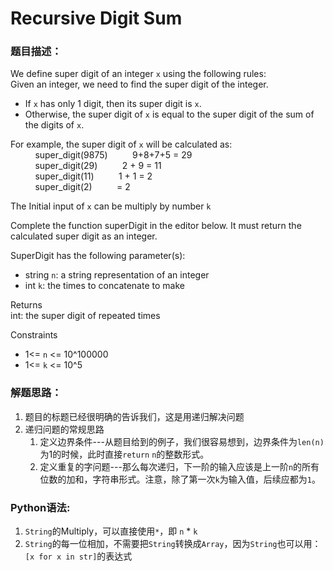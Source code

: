 # Recursive Digit Sum
### 题目描述：
We define super digit of an integer `x` using the following rules:<br/>
Given an integer, we need to find the super digit of the integer.<br/>
- If `x` has only 1 digit, then its super digit is `x`.<br/>
- Otherwise, the super digit of `x` is equal to the super digit of the sum of the digits of `x`.<br/>

For example, the super digit of `x` will be calculated as:<br/>
&nbsp;&nbsp;&nbsp;&nbsp;&nbsp;&nbsp;&nbsp;&nbsp;&nbsp;&nbsp;super_digit(9875)&nbsp;&nbsp;&nbsp;&nbsp;&nbsp;&nbsp;&nbsp;&nbsp;&nbsp;&nbsp;9+8+7+5 = 29<br/>
&nbsp;&nbsp;&nbsp;&nbsp;&nbsp;&nbsp;&nbsp;&nbsp;&nbsp;&nbsp;super_digit(29)&nbsp;&nbsp;&nbsp;&nbsp;&nbsp;&nbsp;&nbsp;&nbsp;&nbsp;&nbsp;2 + 9 = 11<br/>
&nbsp;&nbsp;&nbsp;&nbsp;&nbsp;&nbsp;&nbsp;&nbsp;&nbsp;&nbsp;super_digit(11)&nbsp;&nbsp;&nbsp;&nbsp;&nbsp;&nbsp;&nbsp;&nbsp;&nbsp;&nbsp;1 + 1 = 2<br/>
&nbsp;&nbsp;&nbsp;&nbsp;&nbsp;&nbsp;&nbsp;&nbsp;&nbsp;&nbsp;super_digit(2)&nbsp;&nbsp;&nbsp;&nbsp;&nbsp;&nbsp;&nbsp;&nbsp;&nbsp;&nbsp;= 2<br/>  

The Initial input of `x` can be multiply by number `k`<br/>

Complete the function superDigit in the editor below. It must return the calculated super digit as an integer.<br/>

SuperDigit has the following parameter(s):<br/>
- string `n`: a string representation of an integer<br/>
- int `k`: the times to concatenate to make<br/>

Returns<br/>
int: the super digit of  repeated  times<br/>

Constraints<br/>
- 1<= `n` <= 10^100000<br/>
- 1<= `k` <= 10^5<br/>

### 解题思路：
1. 题目的标题已经很明确的告诉我们，这是用递归解决问题
2. 递归问题的常规思路
   1. 定义边界条件---从题目给到的例子，我们很容易想到，边界条件为`len(n)`为1的时候，此时直接`return` `n`的整数形式。
   2. 定义重复的字问题---那么每次递归，下一阶的输入应该是上一阶`n`的所有位数的加和，字符串形式。注意，除了第一次`k`为输入值，后续应都为`1`。
  
### Python语法:
1. `String`的Multiply，可以直接使用`*`，即 `n` * `k`
2. `String`的每一位相加，不需要把`String`转换成`Array`，因为`String`也可以用：`[x for x in str]`的表达式
